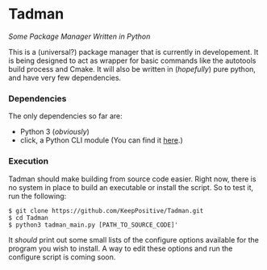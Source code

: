 # Tadman
_Some Package Manager Written in Python_

This is a (universal?) package manager that is currently in developement. It is being designed to act as wrapper for basic commands like the autotools build process and Cmake. It will also be written in (_hopefully_) pure python, and have very few dependencies.


### Dependencies

The only dependencies so far are:
+ Python 3 (_obviously_)
+ click, a Python CLI module (You can find it [here](http://click.pocoo.org/6/).)

### Execution

Tadman should make building from source code easier. Right now, there is no system in place to build an executable or install the script. So to test it, run the following:

    $ git clone https://github.com/KeepPositive/Tadman.git
    $ cd Tadman
    $ python3 tadman_main.py [PATH_TO_SOURCE_CODE]'

It _should_ print out some small lists of the configure options available for the program you wish to install. A way to edit these options and run the configure script is coming soon. 
